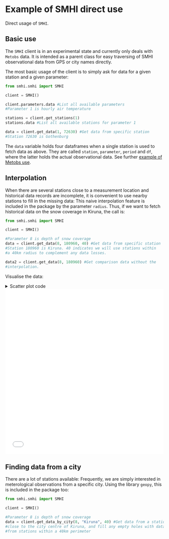 # Example of SMHI direct use

Direct usage of `SMHI`.

## Basic use

The `SMHI` client is in an experimental state and currently only deals with `Metobs`
data. It is intended as a parent class for easy traversing of SMHI observational
data from GPS or city names directly.

The most basic usage of the client is to simply ask for data for a given station
and a given parameter:

```python
from smhi.smhi import SMHI

client = SMHI()

client.parameters.data #List all available parameters
#Parameter 1 is hourly air temperature

stations = client.get_stations(1) 
stations.data #List all available stations for parameter 1

data = client.get_data(1, 72630) #Get data from specific station
#Station 72630 is Gothenburg
```

The `data` variable holds four dataframes when a single station
is used to fetch data as above.
They are called `station`, `parameter`, `period` and `df`, where the latter holds
the actual observational data. See further
[example of Metobs use](/ifk-smhi/metobs-example/).

## Interpolation

When there are several stations close to a measurement location and historical data
records are incomplete, it is convenient to use nearby stations to fill in the missing
data: This naive interpolation feature is included in the package by the parameter
`radius`. Thus, if we want to fetch historical data on the snow coverage in Kiruna,
the call is:

```python
from smhi.smhi import SMHI

client = SMHI()

#Parameter 8 is depth of snow coverage
data = client.get_data(8, 180960, 40) #Get data from specific station
#Station 180960 is Kiruna. 40 indicates we will use stations within
#a 40km radius to complement any data losses.

data2 = client.get_data(8, 180960) #Get comparison data without the
#interpolation.
```

Visualise the data:
<details>
    <summary>Scatter plot code</summary>

```python
import plotly.graph_objects as go

d1 = data.df
d2 = data2.df

index = d1.index.intersection(d2.index)
d2_dropped = d2.drop(index, axis=0)

fig = go.Figure()
fig.add_trace(
    go.Scattergl(
        x=d1.index,
        y=d1["Snödjup"],
        mode="markers",
        name="Kiruna station"
    )
)
fig.add_trace(
    go.Scattergl(
        x=d2_dropped.index,
        y=d2_dropped["Snödjup"],
        mode="markers",
        name="Interpolerat, radie 40 km"
    )
)
fig.update_layout(
    title='Historiskt snödjup i Kiruna',
    xaxis_title="År",
    yaxis_title="Snödjup [m]",
    legend={"orientation": "h"},
    margin={"l": 0, "r": 0, "b": 80, "t": 100}
)

fig.show()
```

</details>

<iframe id="igraph"
alt="Historiskt snödjup i Kiruna."
scrolling="no" style="border:none;" seamless="seamless"
src="assets/kiruna_snodjup.html" height="525" width="100%">
</iframe>

## Finding data from a city

There are a lot of stations available: Frequently, we are simply interested
in meterological observations from a specific city. Using the library `geopy`,
this is included in the package too:

```python
from smhi.smhi import SMHI

client = SMHI()

#Parameter 8 is depth of snow coverage
data = client.get_data_by_city(8, "Kiruna", 40) #Get data from a station
#close to the city centre of Kiruna, and fill any empty holes with data
#from stations within a 40km perimeter

```
